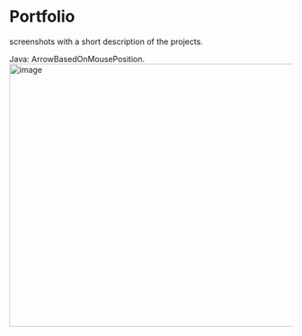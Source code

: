 # Portfolio

screenshots with a short description of the projects.

Java:
  ArrowBasedOnMousePosition.
  <img width="573" height="467" alt="image" src="https://github.com/user-attachments/assets/1af38438-21ec-4e4e-9f59-2cfca7c9342c" />
